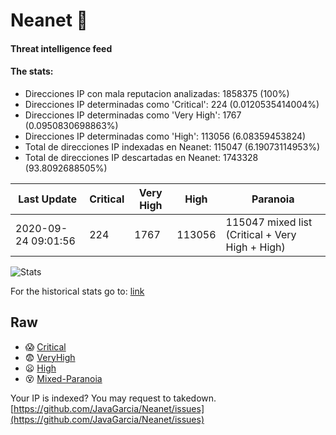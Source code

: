 # Neanet :hocho:
#### Threat intelligence feed
#### The stats:

- Direcciones IP con mala reputacion analizadas: 1858375 (100%)
- Direcciones IP determinadas como 'Critical':  224 (0.0120535414004%)
- Direcciones IP determinadas como 'Very High':  1767 (0.0950830698863%)
- Direcciones IP determinadas como 'High':  113056 (6.08359453824)
- Total de direcciones IP indexadas en Neanet:  115047 (6.19073114953%)
- Total de direcciones IP descartadas en Neanet:  1743328 (93.8092688505%)

| Last Update | Critical | Very High | High | Paranoia |
| --- | --- | --- | --- | --- |
| 2020-09-24 09:01:56 | 224 | 1767 | 113056 | 115047 mixed list (Critical + Very High + High)|

![Stats](https://docs.google.com/spreadsheets/d/e/2PACX-1vSnaNMIXVabIpDJjufMlzH7poXnshF3mgd8Is1g9ytUEzVsP5my4Trn8f-xkoLLQ38xpL3HtmUexLo6/pubchart?oid=501124687&format=image)

For the historical stats go to: [link](/stats.csv)
## Raw
- :scream: [Critical](https://raw.githubusercontent.com/JavaGarcia/Neanet/master/blacklists/neanet_critical.txt)
- :fearful: [VeryHigh](https://raw.githubusercontent.com/JavaGarcia/Neanet/master/blacklists/neanet_veryHigh.txtt)
- :frowning: [High](https://raw.githubusercontent.com/JavaGarcia/Neanet/master/blacklists/neanet_high.txt)
- :dizzy_face: [Mixed-Paranoia](https://raw.githubusercontent.com/JavaGarcia/Neanet/master/blacklists/neanet_all.txt)


Your IP is indexed? You may request to takedown. [https://github.com/JavaGarcia/Neanet/issues](https://github.com/JavaGarcia/Neanet/issues)































































































































































































































































































































































































































































































































































































































































































































































































































































































































































































































